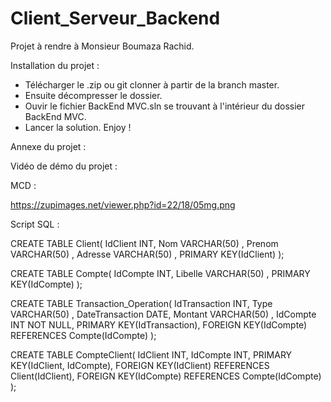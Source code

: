 # Client_Serveur_Backend
Projet à rendre à Monsieur Boumaza Rachid.

Installation du projet : 

- Télécharger le .zip ou git clonner à partir de la branch master.
- Ensuite décompresser le dossier.
- Ouvir le fichier BackEnd MVC.sln se trouvant à l'intérieur du dossier BackEnd MVC.
- Lancer la solution. Enjoy ! 


Annexe du projet : 

Vidéo de démo du projet : 



MCD : 

https://zupimages.net/viewer.php?id=22/18/05mg.png


Script SQL  : 

CREATE TABLE Client(
   IdClient INT,
   Nom VARCHAR(50) ,
   Prenom VARCHAR(50) ,
   Adresse VARCHAR(50) ,
   PRIMARY KEY(IdClient)
);

CREATE TABLE Compte(
   IdCompte INT,
   Libelle VARCHAR(50) ,
   PRIMARY KEY(IdCompte)
);

CREATE TABLE Transaction_Operation(
   IdTransaction INT,
   Type VARCHAR(50) ,
   DateTransaction DATE,
   Montant VARCHAR(50) ,
   IdCompte INT NOT NULL,
   PRIMARY KEY(IdTransaction),
   FOREIGN KEY(IdCompte) REFERENCES Compte(IdCompte)
);

CREATE TABLE CompteClient(
   IdClient INT,
   IdCompte INT,
   PRIMARY KEY(IdClient, IdCompte),
   FOREIGN KEY(IdClient) REFERENCES Client(IdClient),
   FOREIGN KEY(IdCompte) REFERENCES Compte(IdCompte)
);
